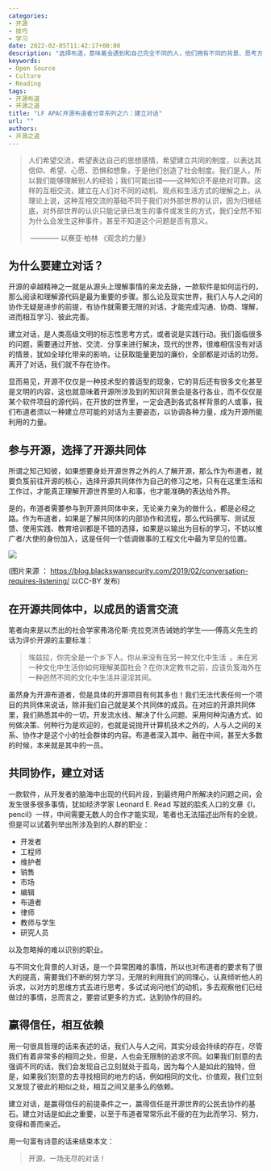 ```yaml
---
categories:
- 开源
- 技巧
- 学习
date: 2022-02-05T11:42:17+08:00
description: "选择布道，意味着会遇到和自己完全不同的人，他们拥有不同的背景、思考方式，以及看待世界的运行。再进一步，想要让布道充满意义和责任的话，布道者需要以对方的思考来看待开源、开源世界、以及看到人本身和人与人之间的关系的思考方式，需要建立无数个对话。"
keywords:
- Open Source
- Culture
- Reading
tags:
- 开源布道
- 开源之道
title: "LF APAC开源布道者分享系列之六：建立对话"
url: ""
authors:
- 开源之道
---
```


> 人们希望交流，希望表达自己的思想感情，希望建立共同的制度，以表达其信仰、希望、心愿、恐惧和想象，于是他们创造了社会制度。我们是人，所以我们能够理解别人的经验；我们可能出错——这种知识不是绝对可靠。这样的互相交流，建立在人们对不同的动机、观点和生活方式的理解之上，从理论上说，这种互相交流的基础不同于我们对外部世界的认识，因为归根结底，对外部世界的认识只能记录已发生的事件或发生的方式，我们全然不知为什么会发生这种事件，甚至不知道这个问题是否有意义。
>
> ​    ———— 以赛亚·柏林 《观念的力量》

## 为什么要建立对话？

开源的卓越精神之一就是从源头上理解事情的来龙去脉，一款软件是如何运行的，那么阅读和理解源代码是最为重要的步骤。那么论及现实世界，我们人与人之间的协作无疑是进步的前提，有协作就需要无限的对话，才能完成沟通、协商、理解，进而相互学习、彼此完善。

建立对话，是人类高级文明的标志性思考方式，或者说是实践行动。我们面临很多的问题，需要通过开放、交流、分享来进行解决，现代的世界，很难相信没有对话的情景，犹如全球化带来的影响，让获取能量更加的廉价，全部都是对话的功劳。离开了对话，我们就不存在协作。

显而易见，开源不仅仅是一种技术型的普适型的现象，它的背后还有很多文化甚至是文明的内容，这也就意味着开源所涉及到的知识背景会是各行各业，而不仅仅是某个软件项目的源代码，在开放的世界里，一定会遇到各式各样背景的人或事，我们布道者须以一种建立尽可能的对话为主要姿态，以协调各种力量，成为开源所能利用的力量。

## 参与开源，选择了开源共同体

所谓之知己知彼，如果想要身处开源世界之外的人了解开源，那么作为布道者，就要负笈前往开源的核心，选择开源共同体作为自己的修习之地，只有在这里生活和工作过，才能真正理解开源世界里的人和事，也才能准确的表达给外界。

是的，布道者需要参与到开源共同体中来，无论亲力亲为的做什么，都是必经之路。作为布道者，如果是了解共同体的内部协作和流程，那么代码撰写、测试反馈、使用实践、教育培训都是不错的选择，如果是以输出为目标的学习，不妨以推广者/大使的身份加入，这是任何一个低调做事的工程文化中最为罕见的位置。

![](https://blog.blackswansecurity.com/wp-content/uploads/dialogue.jpg)

 (图片来源 ： https://blog.blackswansecurity.com/2019/02/conversation-requires-listening/ 以CC-BY 发布)

## 在开源共同体中，以成员的语言交流

笔者向来是以杰出的社会学家弗洛伦斯·克拉克洪告诫她的学生——傅高义先生的话为评价开源的主要标准：

> 埃兹拉，你完全是一个乡下人。你从来没有在另一种文化中生活 。未在另一种文化中生活你如何理解美国社会？在你决定教书之前，应该负笈海外在一种迥然不同的文化中生活并浸淫其间。

虽然身为开源布道者，但是具体的开源项目有何其多也！我们无法代表任何一个项目的共同体来说话，除非我们自己就是某个共同体的成员。在对应的开源共同体里，我们熟悉其中的一切，开发流水线、解决了什么问题、采用何种沟通方式、如何做决策、何种行为是欢迎的，也就是说抛开计算机技术之外的，人与人之间的关系、协作才是这个小的社会群体的内容。布道者深入其中、融在中间，甚至大多数的时候，本来就是其中的一员。

## 共同协作，建立对话

一款软件，从开发者的脑海中出现的代码片段，到最终用户所解决的问题之间，会发生很多很多事情，犹如经济学家 Leonard E. Read 写就的脍炙人口的文章《I，pencil》一样，中间需要无数人的合作才能实现，笔者也无法描述出所有的全貌，但是可以试着列举出所涉及到的人群的职业：

* 开发者
* 工程师
* 维护者
* 销售
* 市场
* 编辑
* 布道者
* 律师
* 教师与学生
* 研究人员

以及忽略掉的难以识别的职业。

与不同文化背景的人对话，是一个异常困难的事情，所以也对布道者的要求有了很大的提高，需要我们不断的努力学习，无限的利用我们的同理心，认真倾听他人的诉求，以对方的思维方式去进行思考，多试试询问他们的动机，多去观察他们已经做过的事情，总而言之，要尝试更多的方式，达到协作的目的。

## 赢得信任，相互依赖

用一句很具哲理的话来表述的话，我们人与人之间，其实分歧会持续的存在，尽管我们有着非常多的相同之处，但是，人也会无限制的追求不同。如果我们刻意的去强调不同的话，我们会发现自己立刻就处于孤岛，因为每个人是如此的独特，但是，如果我们刻意的去寻找相同的地方的话，例如相同的文化、价值观，我们立刻又发现了彼此的相似之处，相互之间又是多么的依赖。

建立对话，是赢得信任的前提条件之一，赢得信任是开源世界的公民去协作的基石。建立对话是如此之重要，以至于布道者常常乐此不疲的在为此而学习、努力，变得和善而亲近。

用一句富有诗意的话来结束本文：

> 开源，一场无尽的对话！
